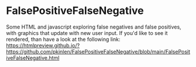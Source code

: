# FalsePositiveFalseNegative
Some HTML and javascript exploring false negatives and false positives, with graphics that update with new user input.
If you'd like to see it rendered, than have a look at the following link:
https://htmlpreview.github.io/?https://github.com/pkinlen/FalsePositiveFalseNegative/blob/main/FalsePositiveFalseNegative.html
